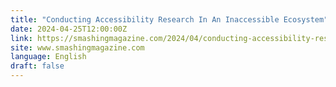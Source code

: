 ```yaml
---
title: "Conducting Accessibility Research In An Inaccessible Ecosystem"
date: 2024-04-25T12:00:00Z
link: https://smashingmagazine.com/2024/04/conducting-accessibility-research-inaccessible-ecosystem/?utm_medium=RSS&utm_source=news.12bit.vn
site: www.smashingmagazine.com
language: English
draft: false
---
```

